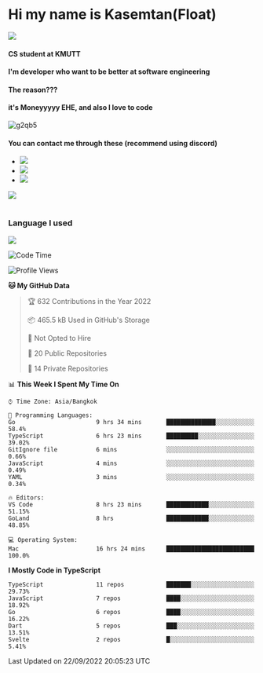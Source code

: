 # Hi my name is Kasemtan(Float)
![](https://64.media.tumblr.com/9c2a8f831efe8da556ffbf89cebb52c9/b86c1ab833a37e32-93/s1280x1920/d000dc22f75df64be2bc150f5fa69c4f6df6bb07.gifv)
#### CS student at KMUTT
#### I'm developer who want to be better at software engineering
#### The reason???
#### it's Moneyyyyy EHE, and also I love to code
![g2qb5](https://user-images.githubusercontent.com/69688279/175812510-9235eaf7-72f7-40d3-b163-56efa9aa5c6b.gif)

#### You can contact me through these (recommend using discord)
- [![](https://img.shields.io/badge/Discord-5865F2?logo=Discord&logoColor=white)](https://discordapp.com/users/278155096225742848)
- [![](https://img.shields.io/badge/Facebook-1877F2?logo=facebook&logoColor=white)](https://www.facebook.com/float.teavasirichokchai/)
- [![](https://img.shields.io/badge/linkedin-0A66C2?logo=linkedin&logoColor=white)](https://www.linkedin.com/in/kasemtan-teavasirichokchai-975531227/)

[![](https://github-readme-stats.vercel.app/api?username=FloatKasemtan&show_icons=true&theme=nightowl)]()
#
### Language I used
[![](https://github-readme-stats.vercel.app/api/top-langs/?username=FloatKasemtan&layout=compact&theme=nightowl)]()
<!--START_SECTION:waka-->
![Code Time](http://img.shields.io/badge/Code%20Time-727%20hrs%2035%20mins-blue)

![Profile Views](http://img.shields.io/badge/Profile%20Views-0-blue)

**🐱 My GitHub Data** 

> 🏆 632 Contributions in the Year 2022
 > 
> 📦 465.5 kB Used in GitHub's Storage 
 > 
> 🚫 Not Opted to Hire
 > 
> 📜 20 Public Repositories 
 > 
> 🔑 14 Private Repositories  
 > 
📊 **This Week I Spent My Time On** 

```text
⌚︎ Time Zone: Asia/Bangkok

💬 Programming Languages: 
Go                       9 hrs 34 mins       ██████████████░░░░░░░░░░░   58.4% 
TypeScript               6 hrs 23 mins       █████████░░░░░░░░░░░░░░░░   39.02% 
GitIgnore file           6 mins              ░░░░░░░░░░░░░░░░░░░░░░░░░   0.66% 
JavaScript               4 mins              ░░░░░░░░░░░░░░░░░░░░░░░░░   0.49% 
YAML                     3 mins              ░░░░░░░░░░░░░░░░░░░░░░░░░   0.34%

🔥 Editors: 
VS Code                  8 hrs 23 mins       ████████████░░░░░░░░░░░░░   51.15% 
GoLand                   8 hrs               ████████████░░░░░░░░░░░░░   48.85%

💻 Operating System: 
Mac                      16 hrs 24 mins      █████████████████████████   100.0%

```

**I Mostly Code in TypeScript** 

```text
TypeScript               11 repos            ███████░░░░░░░░░░░░░░░░░░   29.73% 
JavaScript               7 repos             ████░░░░░░░░░░░░░░░░░░░░░   18.92% 
Go                       6 repos             ████░░░░░░░░░░░░░░░░░░░░░   16.22% 
Dart                     5 repos             ███░░░░░░░░░░░░░░░░░░░░░░   13.51% 
Svelte                   2 repos             █░░░░░░░░░░░░░░░░░░░░░░░░   5.41%

```



 Last Updated on 22/09/2022 20:05:23 UTC
<!--END_SECTION:waka-->
<!--
**FloatKasemtan/FloatKasemtan** is a ✨ _special_ ✨ repository because its `README.md` (this file) appears on your GitHub profile.

Here are some ideas to get you started:

- 🔭 I’m currently working on ...
- 🌱 I’m currently learning ...
- 👯 I’m looking to collaborate on ...
- 🤔 I’m looking for help with ...
- 💬 Ask me about ...
- 📫 How to reach me: ...
- 😄 Pronouns: ...
- ⚡ Fun fact: ...
-->
